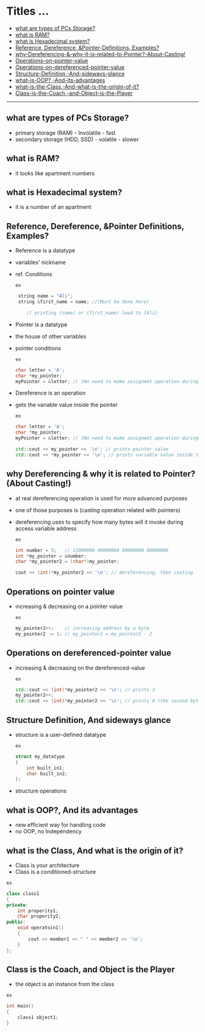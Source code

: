 # Titles ...



- [what are types of PCs Storage?](#What-are-types-of-PCs-Storage?)
- [what is RAM?](#what-is-RAM?)
- [what is Hexadecimal system?](#what-is-Hexadecimal-system?)
- [Reference, Dereference, &Pointer-Definitions, Examples?](##reference-dereference-pointer-definitions-examples)
- [why-Dereferencing-&-why-it-is-related-to-Pointer?-About-Casting!](#why-dereferencing--why-it-is-related-to-pointer-about-casting)
- [Operations-on-pointer-value](##operations-on-pointer-value)
- [Operations-on-dereferenced-pointer-value](##operations-on-dereferenced-pointer-value)
- [Structure-Definition,-And-sideways-glance](##structure-definition-and-sideways-glance)
- [what-is-OOP?,-And-its-advantages](##what-is-oop-and-its-advantages)
- [what-is-the-Class,-And-what-is-the-origin-of-it?](##what-is-the-class-and-what-is-the-origin-of-it)
- [Class-is-the-Coach,-and-Object-is-the-Player](##class-is-the-coach-and-object-is-the-player)

----







## what are types of PCs Storage?

- primary storage (RAM) - Involatile - fast 
- secondary storage (HDD, SSD) - volatile - slower



## what is RAM?

- it looks like apartment numbers



## what is Hexadecimal system?

- it is a number of an apartment



## Reference, Dereference, &Pointer Definitions, Examples?

- Reference is a  datatype 

- variables' nickname

- ref. Conditions 

  

  `ex`

  ```c++
   string name = "Ali";
   string &first_name = name; //(Must be done here)
  
      // printing (name) or (first_name) lead to (Ali)
  
  ```



- Pointer is a datatype 

- the house of other variables

- pointer conditions

  

  `ex`

  ```c++
  char letter = 'A';
  char *my_pointer;
  myPointer = &letter; // (No need to make assignemt operation during declaration)
  ```

  

- Dereference is an operation

- gets the variable value inside the pointer

  

  `ex`

  ```c++
  char letter = 'A';
  char *my_pointer;
  myPointer = &letter; // (No need to make assignemt operation during declaration)
  
  std::cout << my_pointer << '\n'; // prints pointer value
  std::cout << *my_pointer << '\n'; // prints variable value inside the pointer
  
  ```



## why Dereferencing & why it is related to Pointer? (About Casting!)

- at real dereferencing operation is used for more advanced purposes

- one of those purposes is (casting operation related with pointers)

- dereferencing uses to specify how many bytes will it invoke during access variable address

  `ex`

  ```c++
  int number = 3;	// 11000000 00000000 00000000 00000000
  int *my_pointer = &number; 
  char *my_pointer2 = (char*)my_pointer;
  
  cout << (int)*my_pointer2 << '\n'; // dereferencing, then casting
  ```
  



## Operations on pointer value

- increasing & decreasing on a pointer value

  `ex`

  ```c++
  my_pointer2++;	// increasing address by a byte
  my_pointer2 -= 1; // my_pointer2 = my_pointer2 - 2
  ```

  

## Operations on dereferenced-pointer value

- increasing & decreasing on the dereferenced-value

  `ex`

  ```c++
  std::cout << (int)*my_pointer2 << '\n'; // prints 3
  my_pointer2++;
  std::cout << (int)*my_pointer2 << '\n'; // prints 0 (the second byte)
  ```



## Structure Definition, And sideways glance

- structure is a user-defined datatype

  `ex`

  ```c++
  struct my_datatype
  {
      int built_in1;
      char built_in2;
  };
  ```

- structure operations

  

## what is OOP?, And its advantages

- new efficient way for handling code
- no OOP, no Independency



## what is the Class, And what is the origin of it?

- Class is your architecture
- Class is a conditioned-structure

`ex`

```c++
class class1
{
private:
    int properity1;
    char properity2;
public:
    void operatoin1()
    {
        cout << member1 << " " << member2 << '\n';
    }
};
```



## Class is the Coach, and Object is the Player

- the object is an instance from the class

`ex`

```c++
int main()
{
    class1 object1;
}
```
